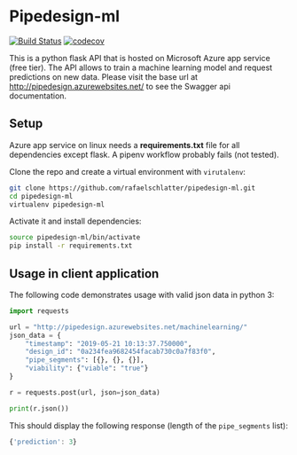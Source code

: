 # Pipedesign-ml
[![Build Status](https://travis-ci.org/rafaelschlatter/pipedesign-ml.svg?branch=master)](https://travis-ci.org/rafaelschlatter/pipedesign-ml)
[![codecov](https://codecov.io/gh/rafaelschlatter/pipedesign-ml/branch/master/graph/badge.svg)](https://codecov.io/gh/rafaelschlatter/pipedesign-ml)

This is a python flask API that is hosted on Microsoft Azure app service (free tier). The API allows to train a machine learning model and request predictions on new data. Please visit the base url at http://pipedesign.azurewebsites.net/ to see the Swagger api documentation.

## Setup
Azure app service on linux needs a **requirements.txt** file for all dependencies except flask. A pipenv workflow probably fails (not tested).

Clone the repo and create a virtual environment with `virutalenv`:
````bash
git clone https://github.com/rafaelschlatter/pipedesign-ml.git
cd pipedesign-ml
virtualenv pipedesign-ml
````

Activate it and install dependencies:
````bash
source pipedesign-ml/bin/activate
pip install -r requirements.txt
````

## Usage in client application
The following code demonstrates usage with valid json data in python 3:

````python
import requests

url = "http://pipedesign.azurewebsites.net/machinelearning/"
json_data = {
    "timestamp": "2019-05-21 10:13:37.750000",
    "design_id": "0a234fea9682454facab730c0a7f83f0",
    "pipe_segments": [{}, {}, {}],
    "viability": {"viable": "true"}
}

r = requests.post(url, json=json_data)

print(r.json())
````

This should display the following response (length of the `pipe_segments` list):
````javascript
{'prediction': 3}
````
